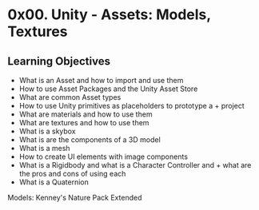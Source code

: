 # 0x00. Unity - Assets: Models, Textures

## Learning Objectives

+ What is an Asset and how to import and use them
+ How to use Asset Packages and the Unity Asset Store
+ What are common Asset types
+ How to use Unity primitives as placeholders to prototype a + project
+ What are materials and how to use them
+ What are textures and how to use them
+ What is a skybox
+ What is are the components of a 3D model
+ What is a mesh
+ How to create UI elements with image components
+ What is a Rigidbody and what is a Character Controller and + what are the pros and cons of using each
+ What is a Quaternion




Models: Kenney's Nature Pack Extended